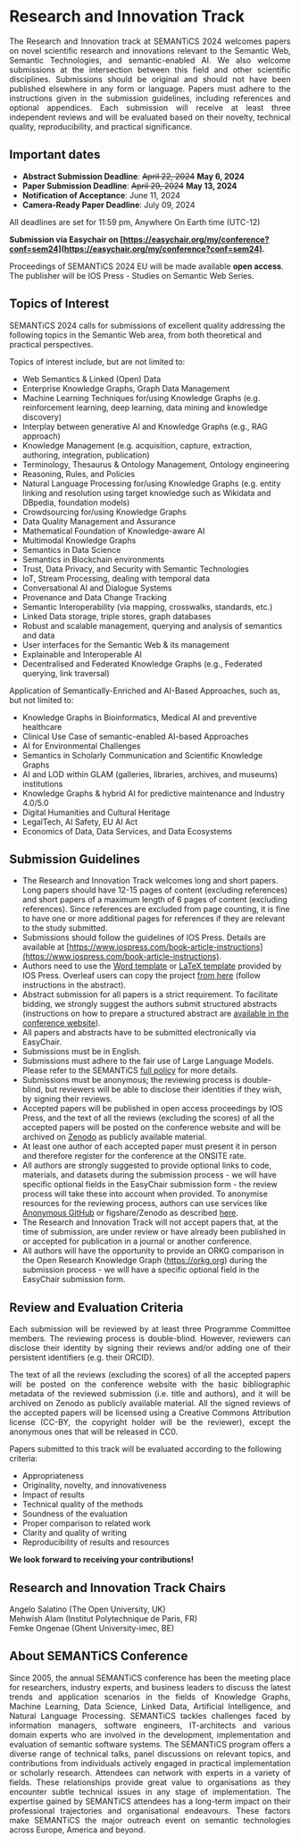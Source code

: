 # Research and Innovation Track
 <p  style="text-align: justify !important;">
The Research and Innovation track at SEMANTiCS 2024 welcomes papers on novel scientific research and innovations relevant to the Semantic Web, Semantic Technologies, and semantic-enabled AI. We also welcome submissions at the intersection between this field and other scientific disciplines. Submissions should be original and should not have been published elsewhere in any form or language. Papers must adhere to the instructions given in the submission guidelines, including references and optional appendices. Each submission will receive at least three independent reviews and will be evaluated based on their novelty, technical quality, reproducibility, and practical significance.


## Important dates
* **Abstract Submission Deadline**: ~~April 22, 2024~~ **May 6, 2024**
* **Paper Submission Deadline**: ~~April 29, 2024~~ **May 13, 2024**
* **Notification of Acceptance**: June 11, 2024
* **Camera-Ready Paper Deadline**: July 09, 2024

All deadlines are set for 11:59 pm, Anywhere On Earth time (UTC-12)

__Submission via Easychair on [https://easychair.org/my/conference?conf=sem24](https://easychair.org/my/conference?conf=sem24).__

Proceedings of SEMANTiCS 2024 EU will be made available __open access__. The publisher will be IOS Press - Studies on Semantic Web Series.


## Topics of Interest
SEMANTiCS 2024 calls for submissions of excellent quality addressing the following topics in the Semantic Web area, from both theoretical and practical perspectives.

Topics of interest include, but are not limited to:
* Web Semantics & Linked (Open) Data 
* Enterprise Knowledge Graphs, Graph Data Management
* Machine Learning Techniques for/using Knowledge Graphs (e.g. reinforcement learning, deep learning, data mining and knowledge discovery)
* Interplay between generative AI and Knowledge Graphs (e.g., RAG approach)
* Knowledge Management (e.g.  acquisition, capture, extraction, authoring, integration, publication)
* Terminology, Thesaurus & Ontology Management, Ontology engineering
* Reasoning, Rules, and Policies 
* Natural Language Processing for/using Knowledge Graphs (e.g. entity linking and resolution using target knowledge such as Wikidata and DBpedia, foundation models)
* Crowdsourcing for/using Knowledge Graphs
* Data Quality Management and Assurance
* Mathematical Foundation of Knowledge-aware AI 
* Multimodal Knowledge Graphs
* Semantics in Data Science 
* Semantics in Blockchain environments
* Trust, Data Privacy, and Security with Semantic Technologies
* IoT, Stream Processing, dealing with temporal data
* Conversational AI and Dialogue Systems 
* Provenance and Data Change Tracking
* Semantic Interoperability (via mapping, crosswalks, standards, etc.)
* Linked Data storage, triple stores, graph databases
* Robust and scalable management, querying and analysis of semantics and data
* User interfaces for the Semantic Web & its management
* Explainable and Interoperable AI
* Decentralised and Federated Knowledge Graphs (e.g., Federated querying, link traversal)

Application of Semantically-Enriched and AI-Based Approaches, such as, but not limited to:
* Knowledge Graphs in Bioinformatics, Medical AI and preventive healthcare
* Clinical Use Case of semantic-enabled AI-based Approaches
* AI for Environmental Challenges  
* Semantics in Scholarly Communication and Scientific Knowledge Graphs
* AI and LOD within GLAM (galleries, libraries, archives, and museums) institutions
* Knowledge Graphs & hybrid AI for predictive maintenance and Industry 4.0/5.0
* Digital Humanities and Cultural Heritage
* LegalTech, AI Safety, EU AI Act
* Economics of Data, Data Services, and Data Ecosystems


## Submission Guidelines
* The Research and Innovation Track welcomes long and short papers. Long papers should have 12-15 pages of content (excluding references) and short papers of a maximum length of 6 pages of content (excluding references). Since references are excluded from page counting, it is fine to have one or more additional pages for references if they are relevant to the study submitted.
* Submissions should follow the guidelines of IOS Press. Details are available at [https://www.iospress.com/book-article-instructions](https://www.iospress.com/book-article-instructions).
* Authors need to use the [Word template](https://www.iospress.com/sites/default/files/media/files/2022-06/ECRC-Author-Instructions-and-tools-Word.zip) or [LaTeX template](https://vtex-soft.github.io/texsupport.IOS-Book-Article/) provided by IOS Press. Overleaf users can copy the project [from here](https://www.overleaf.com/read/gkkspcvjgwxv#563836) (follow instructions in the abstract).  
* Abstract submission for all papers is a strict requirement. To facilitate bidding, we strongly suggest the authors submit structured abstracts (instructions on how to prepare a structured abstract are [available in the conference website](https://2024-eu.semantics.cc/page/cfp_abstract)).
* All papers and abstracts have to be submitted electronically via EasyChair.
* Submissions must be in English.
* Submissions must adhere to the fair use of Large Language Models. Please refer to the SEMANTiCS [full policy](https://2024-eu.semantics.cc/page/llm-policy) for more details.
* Submissions must be anonymous; the reviewing process is double-blind, but reviewers will be able to disclose their identities if they wish, by signing their reviews.
* Accepted papers will be published in open access proceedings by IOS Press, and the text of all the reviews (excluding the scores) of all the accepted papers will be posted on the conference website and will be archived on [Zenodo](https://zenodo.org/) as publicly available material.
* At least one author of each accepted paper must present it in person and therefore register for the conference at the ONSITE rate.
* All authors are strongly suggested to provide optional links to code, materials, and datasets during the submission process - we will have specific optional  fields in the EasyChair submission form - the review process will take these into account when provided. To anonymise resources for the reviewing process, authors can use services like [Anonymous GitHub](https://anonymous.4open.science/) or figshare/Zenodo as described [here](https://ineed.coffee/post/how-to-disclose-data-for-double-blind-review-and-make-it-archived-open-data-upon-acceptance#double-blind-data-submission-on-figshare).
* The Research and Innovation Track will not accept papers that, at the time of submission, are under review or have already been published in or accepted for publication in a journal or another conference.
* All authors will have the opportunity to provide an ORKG comparison in the Open Research Knowledge Graph (https://orkg.org) during the submission process - we will have a specific optional field in the EasyChair submission form.


## Review and Evaluation Criteria
 <p  style="text-align: justify;">
Each submission will be reviewed by at least three Programme Committee members. The reviewing process is double-blind. However, reviewers can disclose their identity by signing their reviews and/or adding one of their persistent identifiers (e.g. their ORCID).
</p>
<p  style="text-align: justify;">
The text of all the reviews (excluding the scores) of all the accepted papers will be posted on the conference website with the basic bibliographic metadata of the reviewed submission (i.e. title and authors), and it will be archived on Zenodo as publicly available material. All the signed reviews of the accepted papers will be licensed using a Creative Commons Attribution license (CC-BY, the copyright holder will be the reviewer), except the anonymous ones that will be released in CC0.
</p>
Papers submitted to this track will be evaluated according to the following criteria:

* Appropriateness
* Originality, novelty, and innovativeness
* Impact of results
* Technical quality of the methods
* Soundness of the evaluation
* Proper comparison to related work
* Clarity and quality of writing
* Reproducibility of results and resources

__We look forward to receiving your contributions!__


## Research and Innovation Track Chairs
Angelo Salatino (The Open University, UK) <br />
Mehwish Alam (Institut Polytechnique de Paris, FR) <br />
Femke Ongenae (Ghent University-imec, BE) <br />


## About SEMANTiCS Conference
 <p  style="text-align: justify !important;">
Since 2005, the annual SEMANTiCS conference has been the meeting place for researchers, industry experts, and business leaders to discuss the latest trends and application scenarios in the fields of Knowledge Graphs, Machine Learning, Data Science, Linked Data, Artificial Intelligence, and Natural Language Processing.
SEMANTiCS tackles challenges faced by information managers, software engineers, IT-architects and various domain experts who are involved in the development, implementation and evaluation of semantic software systems. The SEMANTiCS program offers a diverse range of technical talks, panel discussions on relevant topics, and contributions from individuals actively engaged in practical implementation or scholarly research. Attendees can network with experts in a variety of fields. These relationships provide great value to organisations as they encounter subtle technical issues in any stage of implementation. The expertise gained by SEMANTiCS attendees has a long-term impact on their professional trajectories and organisational endeavours. These factors make SEMANTiCS the major outreach event on semantic technologies across Europe, America and beyond.
</p>

